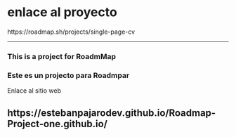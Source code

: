 <h1>enlace al proyecto</h1>
<a target="_blank">https://roadmap.sh/projects/single-page-cv</a>
<hr>
<h3>This is a project for RoadmMap</h3>
<h3>Este es un projecto para Roadmpar</h3>

<p>Enlace al sitio web</p>
<h2>https://estebanpajarodev.github.io/Roadmap-Project-one.github.io/</h2>
